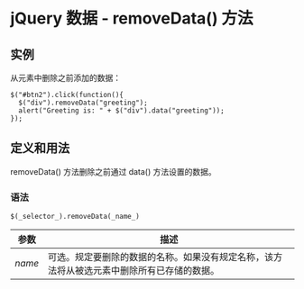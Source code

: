 # jQuery 数据 - removeData() 方法



## 实例

从元素中删除之前添加的数据：

```
$("#btn2").click(function(){
  $("div").removeData("greeting");
  alert("Greeting is: " + $("div").data("greeting"));
});

```

## 定义和用法

removeData() 方法删除之前通过 data() 方法设置的数据。

### 语法

```
$(_selector_).removeData(_name_)
```

| 参数 | 描述 |
| --- | --- |
| _name_ | 可选。规定要删除的数据的名称。如果没有规定名称，该方法将从被选元素中删除所有已存储的数据。 |
